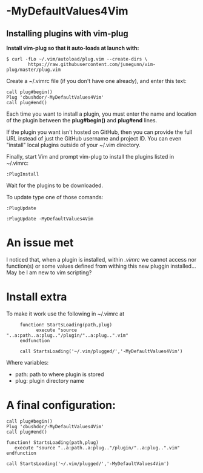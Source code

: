 <!-- ------------------------------------------------------
* Created By : sdo
* File Name : README.md
* Creation Date :2023-05-08 05:52:48
* Last Modified : 2023-05-08 23:13:41
* Email Address : sdo@dorseb.ddns.net
* Version : 0.0.0.14
* License : 
* 	Permission is granted to copy, distribute, and/or modify this document under the terms of the Creative Commons Attribution-NonCommercial 3.0
* 	Unported License, which is available at http://creativecommons.org/licenses/by-nc/3.0/.
* Purpose :
------------------------------------------------------ -->

# -MyDefaultValues4Vim

## Installing plugins with vim-plug

**Install vim-plug so that it auto-loads at launch with:**

```
$ curl -fLo ~/.vim/autoload/plug.vim --create-dirs \
        https://raw.githubusercontent.com/junegunn/vim-plug/master/plug.vim
```

Create a ~/.vimrc file (if you don't have one already), and enter this text:

```
call plug#begin()
Plug 'cbushdor/-MyDefaultValues4Vim'
call plug#end()
```

Each time you want to install a plugin, you must enter the name and location of the plugin between the **plug#begin()** and **plug#end** lines.

If the plugin you want isn't hosted on GitHub, then you can provide the full URL instead of just the GitHub username and project ID. You can even "install" local plugins outside of your ~/.vim directory.

Finally, start Vim and prompt vim-plug to install the plugins listed in ~/.vimrc:
```
:PlugInstall
```

Wait for the plugins to be downloaded.

To update type one of those comands:
```
:PlugUpdate
```
```
:PlugUpdate -MyDefaultValues4Vim
```

# An issue met
I noticed that, when a plugin is installed, within *.vimrc* we cannot access nor function(s) or some values defined from withing this new pluggin installed... 
May be I am new to vim scripting?

# Install extra

To make it work use the following in ~/.vimrc at

```
     function! StartsLoading(path,plug)
           execute "source "..a:path..a:plug.."/plugin/"..a:plug..".vim"
     endfunction

     call StartsLoading('~/.vim/plugged/','-MyDefaultValues4Vim')
```

Where variables:
* path: path to where plugin is stored
* plug: plugin directory name

# A final configuration:

```
call plug#begin()
Plug 'cbushdor/-MyDefaultValues4Vim'
call plug#end()

function! StartsLoading(path,plug)
   execute "source "..a:path..a:plug.."/plugin/"..a:plug..".vim"
endfunction

call StartsLoading('~/.vim/plugged/','-MyDefaultValues4Vim')
```
